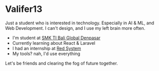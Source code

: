 <h1>Valifer13</h1>

Just a student who is interested in technology. Especially in AI & ML, and Web Development. I can't design, and I use my left brain more often.

* I'm student at [SMK TI Bali Global Denpasar](https://smkti-baliglobal.sch.id/)
* Currently learning about React & Laravel
* I had an internship at [Red System](https://redsystem.id/)
* My tools? nah, I'd use everything

Let's be friends and clearing the fog of future together.

<!---
Valifer13/Valifer13 is a ✨ special ✨ repository because its `README.md` (this file) appears on your GitHub profile.
You can click the Preview link to take a look at your changes.
--->
